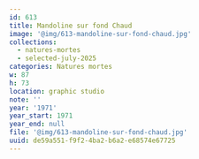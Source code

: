 ```yaml
---
id: 613
title: Mandoline sur fond Chaud
image: '@img/613-mandoline-sur-fond-chaud.jpg'
collections:
  - natures-mortes
  - selected-july-2025
categories: Natures mortes
w: 87
h: 73
location: graphic studio
note: ''
year: '1971'
year_start: 1971
year_end: null
file: '@img/613-mandoline-sur-fond-chaud.jpg'
uuid: de59a551-f9f2-4ba2-b6a2-e68574e67725
---
```


